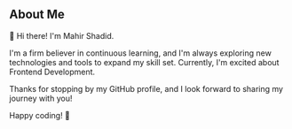 ## About Me

👋 Hi there! I'm Mahir Shadid.

I'm a firm believer in continuous learning, and I'm always exploring new technologies and tools to expand my skill set. Currently, I'm excited about Frontend Development.

Thanks for stopping by my GitHub profile, and I look forward to sharing my journey with you!

Happy coding! 🚀

